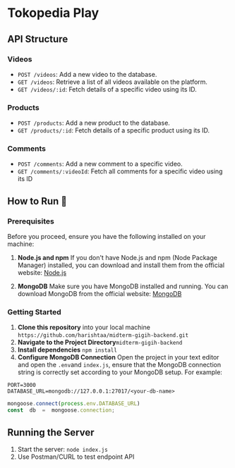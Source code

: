 # Tokopedia Play 
## API Structure

### Videos

- `POST /videos`: Add a new video to the database.
- `GET /videos`: Retrieve a list of all videos available on the platform.
- `GET /videos/:id`: Fetch details of a specific video using its ID.

### Products

- `POST /products`: Add a new product to the database.
- `GET /products/:id`: Fetch details of a specific product using its ID.
### Comments

- `POST /comments`: Add a new comment to a specific video.
- `GET /comments/:videoId`: Fetch all comments for a specific video using its ID


## How to Run :rocket:
### Prerequisites

Before you proceed, ensure you have the following installed on your machine:

1.  **Node.js and npm**
    If you don't have Node.js and npm (Node Package Manager) installed, you can download and install them from the official website: [Node.js](https://nodejs.org/)
    
2.  **MongoDB**
    Make sure you have MongoDB installed and running. You can download MongoDB from the official website: [MongoDB](https://www.mongodb.com/)
    
### Getting Started

1. **Clone this repository** into your local machine `https://github.com/harishtaa/midterm-gigih-backend.git`
2. **Navigate to the Project Directory**`midterm-gigih-backend` 
3. **Install dependencies** `npm install`
4. **Configure MongoDB Connection** 
Open the project in your text editor and open the `.env`and `index.js`, ensure that the MongoDB connection string is correctly set according to your MongoDB setup. For example:
```.env
PORT=3000
DATABASE_URL=mongodb://127.0.0.1:27017/<your-db-name>
``` 
```javascript I'm A tab 
mongoose.connect(process.env.DATABASE_URL)
const  db  =  mongoose.connection;
 ```

## Running the Server
1. Start the server: `node index.js`
2. Use Postman/CURL to test endpoint API


